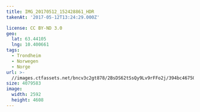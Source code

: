 ```yaml
---
title: IMG_20170512_152428861_HDR
takenAt: '2017-05-12T13:24:29.000Z'

license: CC BY-ND 3.0
geo:
  lat: 63.44105
  lng: 10.400661
tags:
  - Trondheim
  - Norwegen
  - Norge
url: >-
  //images.ctfassets.net/bncv3c2gt878/2BsDS62tSsQy9Lv9rFFo2j/394bc467507fb60e9ad21c1b2676e629/img_20170512_152428861_hdr_33840969663_o
size: 4079583
image:
  width: 2592
  height: 4608
---
```

